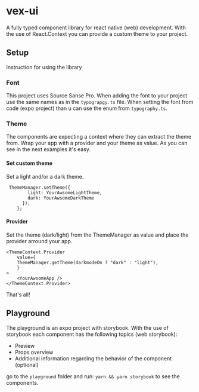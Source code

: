 # vex-ui

A fully typed component library for react native (web) development.
With the use of React.Context you can provide a custom theme to your project.

## Setup

Instruction for using the library

### Font

This project uses Source Sanse Pro. When adding the font to your project use the same names as in the `typograpgy.ts` file.
When setting the font from code (expo project) than u can use the enum from `typography.ts`.

### Theme

The components are expecting a context where they can extract the theme from.
Wrap your app with a provider and your theme as value. As you can see in the next examples it's easy.

#### Set custom theme

Set a light and/or a dark theme.

```
 ThemeManager.setTheme({
        light: YourAwsomeLightTheme,
        dark: YourAwsomeDarkTheme
      });
    };
```

#### Provider

Set the theme (dark/light) from the ThemeManager as value and place the provider arround your app.

```
<ThemeContext.Provider
    value={
    ThemeManager.getTheme(darkmodeOn ? "dark" : "light"),
    }
>
    <YourAwsomeApp />
</ThemeContext.Provider>
```

That's all!

## Playground

The playground is an expo project with storybook.
With the use of storybook each component has the following topics (web storybook):

- Preview
- Props overview
- Additional information regarding the behavior of the component (optional)

go to the `playground` folder and run: `yarn && yarn storybook` to see the components.
